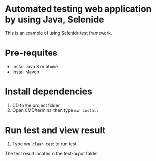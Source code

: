 # Automated testing web application by using Java, Selenide
This is an example of using Selenide test framework.

# Pre-requites
+ Install Java 8 or above
+ Install Maven

# Install dependencies
1. CD to the project folder
2. Open CMD/terminal then type `mvn install`

# Run test and view result
1. Type `mvn clean test` to run test

The test result locates in the test-ouput folder